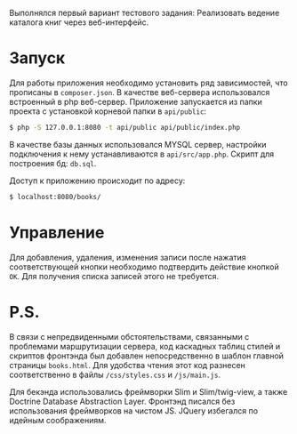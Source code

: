 Выполнялся первый вариант тестового задания:
Реализовать ведение каталога книг через веб-интерфейс.

# Запуск
Для работы приложения необходимо установить ряд зависимостей, что прописаны в `composer.json`.
В качестве веб-сервера использовался встроенный в php веб-сервер. Приложение запускается из папки проекта с установкой корневой папки в `api/public`:
```sh
$ php -S 127.0.0.1:8080 -t api/public api/public/index.php
```
В качестве базы данных использовался MYSQL сервер, настройки подключения к нему устанавливаются в `api/src/app.php`.
Скрипт для построения бд: `db.sql`.

Доступ к приложению происходит по адресу:
```sh
$ localhost:8080/books/
```

# Управление
Для добавления, удаления, изменения записи после нажатия соответствующей кнопки необходимо подтвердить действие кнопкой `OK`. Для получения списка записей этого не требуется.

# P.S.
В связи с непредвиденными обстоятельствами, связанными с проблемами маршрутизации сервера, код каскадных таблиц стилей и скриптов фронтэнда был добавлен непосредственно в шаблон главной страницы `books.html`. Для удобства чтения этот код разнесен соответственно в файлы `/css/styles.css` и `/js/main.js`.

Для бекэнда использовались фреймворки Slim и Slim/twig-view, а также Doctrine Database Abstraction Layer.
Фронтэнд писался без использования фреймворков на чистом JS. JQuery избегался по идейным соображениям.
